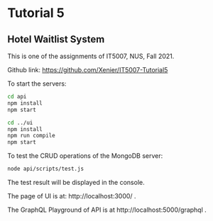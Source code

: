 

# Tutorial 5

## Hotel  Waitlist System


This is one of the assignments of IT5007, NUS, Fall 2021.

Github link: https://github.com/Xenier/IT5007-Tutorial5



To start the servers:

```bash
cd api
npm install
npm start

cd ../ui
npm install
npm run compile
npm start
```



To test the CRUD operations of  the MongoDB server:

```bash
node api/scripts/test.js
```

The test result will be displayed in the console.



The page of UI is at:  http://localhost:3000/ .

The GraphQL Playground of API is at http://localhost:5000/graphql .

